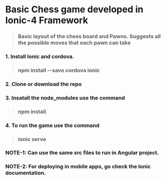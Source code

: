 # Basic Chess game developed in Ionic-4 Framework
> ### Basic layout of the chess board and Pawns. Suggests all the possible moves that each pawn can take
### 1. Install Ionic and cordova.
> ### npm install --save cordova ionic

### 2. Clone or download the repo 

### 3. Insatall the node_modules use the command
> ### npm install

### 4. To run the game use the command
> ### ionic serve

### NOTE-1: Can use the same src files to run in Angular project.

### NOTE-2: For deploying in mobile apps, go check the Ionic documentation.
